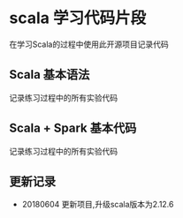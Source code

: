 # scala 学习代码片段

在学习Scala的过程中使用此开源项目记录代码

## Scala 基本语法

记录练习过程中的所有实验代码

## Scala + Spark 基本代码

记录练习过程中的所有实验代码

## 更新记录

- 20180604 更新项目,升级scala版本为2.12.6
